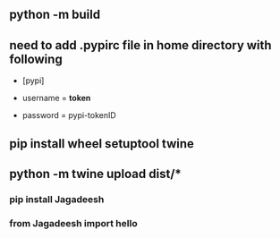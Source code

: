 ## python -m build
## need to add .pypirc file in home directory with following
- [pypi]
* username = __token__
+ password = pypi-tokenID
## pip install wheel setuptool twine
## python -m twine upload dist/*
### pip install Jagadeesh
### from Jagadeesh import hello